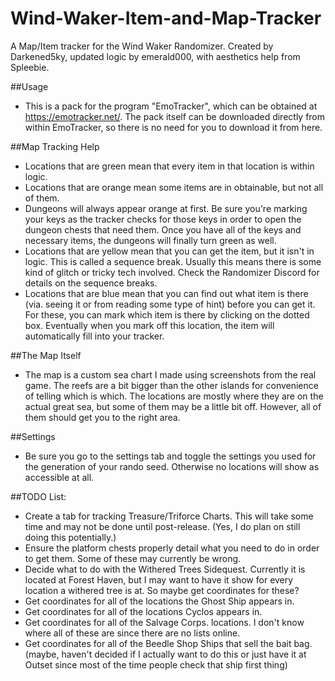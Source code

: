 # Wind-Waker-Item-and-Map-Tracker
A Map/Item tracker for the Wind Waker Randomizer. Created by Darkened5ky, updated logic by emerald000, with aesthetics help from Spleebie.

##Usage
- This is a pack for the program "EmoTracker", which can be obtained at https://emotracker.net/. The pack itself can be downloaded directly from within EmoTracker, so there is no need for you to download it from here.

##Map Tracking Help
- Locations that are green mean that every item in that location is within logic.
- Locations that are orange mean some items are in obtainable, but not all of them.
- Dungeons will always appear orange at first. Be sure you're marking your keys as the tracker checks for those keys in order to open the   dungeon chests that need them. Once you have all of the keys and necessary items, the dungeons will finally turn green as well.
- Locations that are yellow mean that you can get the item, but it isn't in logic. This is called a sequence break. Usually this means      there is some kind of glitch or tricky tech involved. Check the Randomizer Discord for details on the sequence breaks.
- Locations that are blue mean that you can find out what item is there (via. seeing it or from reading some type of hint) before you can   get it. For these, you can mark which item is there by clicking on the dotted box. Eventually when you mark off this location, the item   will automatically fill into your tracker.

##The Map Itself
- The map is a custom sea chart I made using screenshots from the real game. The reefs are a bit bigger than the other islands for           convenience of telling which is which. The locations are mostly where they are on the actual great sea, but some of them may be a little   bit off. However, all of them should get you to the right area.

##Settings
- Be sure you go to the settings tab and toggle the settings you used for the generation of your rando seed. Otherwise no locations will     show as accessible at all.

##TODO List:
- Create a tab for tracking Treasure/Triforce Charts. This will take some time and may not be done until post-release. (Yes, I do plan on   still doing this potentially.)
- Ensure the platform chests properly detail what you need to do in order to get them. Some of these may currently be wrong.
- Decide what to do with the Withered Trees Sidequest. Currently it is located at Forest Haven, but I may want to have it show for every     location a withered tree is at. So maybe get coordinates for these?
- Get coordinates for all of the locations the Ghost Ship appears in.
- Get coordinates for all of the locations Cyclos appears in.
- Get coordinates for all of the Salvage Corps. locations. I don't know where all of these are since there are no lists online.
- Get coordinates for all of the Beedle Shop Ships that sell the bait bag. (maybe, haven't decided if I actually want to do this or just     have it at Outset since most of the time people check that ship first thing)
